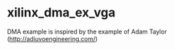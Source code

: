 # xilinx_dma_ex_vga

DMA example is inspired by the example of Adam Taylor (http://adiuvoengineering.com/)
